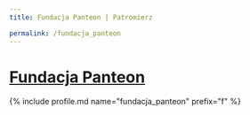 ```yaml
---
title: Fundacja Panteon | Patromierz

permalink: /fundacja_panteon
---
```


# [Fundacja Panteon](https://patronite.pl/fundacja_panteon)

{% include profile.md name="fundacja_panteon" prefix="f" %}
